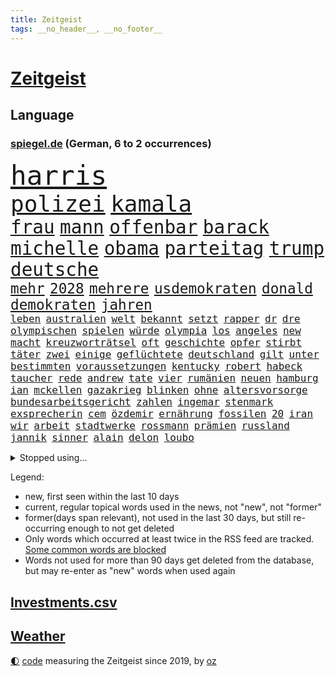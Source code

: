 ```yaml
---
title: Zeitgeist
tags: __no_header__, __no_footer__
---
```


# [Zeitgeist](https://oliz.io/zeitgeist/)

## Language

<h3><a href="https://www.spiegel.de" target="_blank">spiegel.de</a> (German, 6 to 2 occurrences)</h3>
<p style="font-family:monospace">
<span style="font-size:32pt"><a href="news_links.html#harris" class="current">harris</a></span>
<br>
<span style="font-size:27pt"><a href="news_links.html#polizei" class="current">polizei</a></span>
<span style="font-size:27pt"><a href="news_links.html#kamala" class="current">kamala</a></span>
<br>
<span style="font-size:22pt"><a href="news_links.html#frau" class="current">frau</a></span>
<span style="font-size:22pt"><a href="news_links.html#mann" class="current">mann</a></span>
<span style="font-size:22pt"><a href="news_links.html#offenbar" class="current">offenbar</a></span>
<span style="font-size:22pt"><a href="news_links.html#barack" class="current">barack</a></span>
<span style="font-size:22pt"><a href="news_links.html#michelle" class="current">michelle</a></span>
<span style="font-size:22pt"><a href="news_links.html#obama" class="current">obama</a></span>
<span style="font-size:22pt"><a href="news_links.html#parteitag" class="current">parteitag</a></span>
<span style="font-size:22pt"><a href="news_links.html#trump" class="current">trump</a></span>
<span style="font-size:22pt"><a href="news_links.html#deutsche" class="current">deutsche</a></span>
<br>
<span style="font-size:17pt"><a href="news_links.html#mehr" class="current">mehr</a></span>
<span style="font-size:17pt"><a href="news_links.html#2028" class="current">2028</a></span>
<span style="font-size:17pt"><a href="news_links.html#mehrere" class="current">mehrere</a></span>
<span style="font-size:17pt"><a href="news_links.html#usdemokraten" class="current">usdemokraten</a></span>
<span style="font-size:17pt"><a href="news_links.html#donald" class="current">donald</a></span>
<span style="font-size:17pt"><a href="news_links.html#demokraten" class="current">demokraten</a></span>
<span style="font-size:17pt"><a href="news_links.html#jahren" class="current">jahren</a></span>
<br>
<span style="font-size:12pt"><a href="news_links.html#leben" class="current">leben</a></span>
<span style="font-size:12pt"><a href="news_links.html#australien" class="current">australien</a></span>
<span style="font-size:12pt"><a href="news_links.html#welt" class="current">welt</a></span>
<span style="font-size:12pt"><a href="news_links.html#bekannt" class="current">bekannt</a></span>
<span style="font-size:12pt"><a href="news_links.html#setzt" class="current">setzt</a></span>
<span style="font-size:12pt"><a href="news_links.html#rapper" class="current">rapper</a></span>
<span style="font-size:12pt"><a href="news_links.html#dr" class="current">dr</a></span>
<span style="font-size:12pt"><a href="news_links.html#dre" class="new">dre</a></span>
<span style="font-size:12pt"><a href="news_links.html#olympischen" class="current">olympischen</a></span>
<span style="font-size:12pt"><a href="news_links.html#spielen" class="current">spielen</a></span>
<span style="font-size:12pt"><a href="news_links.html#würde" class="current">würde</a></span>
<span style="font-size:12pt"><a href="news_links.html#olympia" class="current">olympia</a></span>
<span style="font-size:12pt"><a href="news_links.html#los" class="current">los</a></span>
<span style="font-size:12pt"><a href="news_links.html#angeles" class="current">angeles</a></span>
<span style="font-size:12pt"><a href="news_links.html#new" class="current">new</a></span>
<span style="font-size:12pt"><a href="news_links.html#macht" class="current">macht</a></span>
<span style="font-size:12pt"><a href="news_links.html#kreuzworträtsel" class="new">kreuzworträtsel</a></span>
<span style="font-size:12pt"><a href="news_links.html#oft" class="current">oft</a></span>
<span style="font-size:12pt"><a href="news_links.html#geschichte" class="current">geschichte</a></span>
<span style="font-size:12pt"><a href="news_links.html#opfer" class="current">opfer</a></span>
<span style="font-size:12pt"><a href="news_links.html#stirbt" class="current">stirbt</a></span>
<span style="font-size:12pt"><a href="news_links.html#täter" class="current">täter</a></span>
<span style="font-size:12pt"><a href="news_links.html#zwei" class="current">zwei</a></span>
<span style="font-size:12pt"><a href="news_links.html#einige" class="current">einige</a></span>
<span style="font-size:12pt"><a href="news_links.html#geflüchtete" class="current">geflüchtete</a></span>
<span style="font-size:12pt"><a href="news_links.html#deutschland" class="current">deutschland</a></span>
<span style="font-size:12pt"><a href="news_links.html#gilt" class="current">gilt</a></span>
<span style="font-size:12pt"><a href="news_links.html#unter" class="current">unter</a></span>
<span style="font-size:12pt"><a href="news_links.html#bestimmten" class="current">bestimmten</a></span>
<span style="font-size:12pt"><a href="news_links.html#voraussetzungen" class="current">voraussetzungen</a></span>
<span style="font-size:12pt"><a href="news_links.html#kentucky" class="current">kentucky</a></span>
<span style="font-size:12pt"><a href="news_links.html#robert" class="current">robert</a></span>
<span style="font-size:12pt"><a href="news_links.html#habeck" class="current">habeck</a></span>
<span style="font-size:12pt"><a href="news_links.html#taucher" class="current">taucher</a></span>
<span style="font-size:12pt"><a href="news_links.html#rede" class="current">rede</a></span>
<span style="font-size:12pt"><a href="news_links.html#andrew" class="current">andrew</a></span>
<span style="font-size:12pt"><a href="news_links.html#tate" class="current">tate</a></span>
<span style="font-size:12pt"><a href="news_links.html#vier" class="current">vier</a></span>
<span style="font-size:12pt"><a href="news_links.html#rumänien" class="current">rumänien</a></span>
<span style="font-size:12pt"><a href="news_links.html#neuen" class="current">neuen</a></span>
<span style="font-size:12pt"><a href="news_links.html#hamburg" class="current">hamburg</a></span>
<span style="font-size:12pt"><a href="news_links.html#ian" class="current">ian</a></span>
<span style="font-size:12pt"><a href="news_links.html#mckellen" class="new">mckellen</a></span>
<span style="font-size:12pt"><a href="news_links.html#gazakrieg" class="current">gazakrieg</a></span>
<span style="font-size:12pt"><a href="news_links.html#blinken" class="current">blinken</a></span>
<span style="font-size:12pt"><a href="news_links.html#ohne" class="current">ohne</a></span>
<span style="font-size:12pt"><a href="news_links.html#altersvorsorge" class="current">altersvorsorge</a></span>
<span style="font-size:12pt"><a href="news_links.html#bundesarbeitsgericht" class="current">bundesarbeitsgericht</a></span>
<span style="font-size:12pt"><a href="news_links.html#zahlen" class="current">zahlen</a></span>
<span style="font-size:12pt"><a href="news_links.html#ingemar" class="new">ingemar</a></span>
<span style="font-size:12pt"><a href="news_links.html#stenmark" class="new">stenmark</a></span>
<span style="font-size:12pt"><a href="news_links.html#exsprecherin" class="new">exsprecherin</a></span>
<span style="font-size:12pt"><a href="news_links.html#cem" class="new">cem</a></span>
<span style="font-size:12pt"><a href="news_links.html#özdemir" class="new">özdemir</a></span>
<span style="font-size:12pt"><a href="news_links.html#ernährung" class="current">ernährung</a></span>
<span style="font-size:12pt"><a href="news_links.html#fossilen" class="current">fossilen</a></span>
<span style="font-size:12pt"><a href="news_links.html#20" class="current">20</a></span>
<span style="font-size:12pt"><a href="news_links.html#iran" class="current">iran</a></span>
<span style="font-size:12pt"><a href="news_links.html#wir" class="current">wir</a></span>
<span style="font-size:12pt"><a href="news_links.html#arbeit" class="current">arbeit</a></span>
<span style="font-size:12pt"><a href="news_links.html#stadtwerke" class="current">stadtwerke</a></span>
<span style="font-size:12pt"><a href="news_links.html#rossmann" class="current">rossmann</a></span>
<span style="font-size:12pt"><a href="news_links.html#prämien" class="current">prämien</a></span>
<span style="font-size:12pt"><a href="news_links.html#russland" class="current">russland</a></span>
<span style="font-size:12pt"><a href="news_links.html#jannik" class="new">jannik</a></span>
<span style="font-size:12pt"><a href="news_links.html#sinner" class="new">sinner</a></span>
<span style="font-size:12pt"><a href="news_links.html#alain" class="new">alain</a></span>
<span style="font-size:12pt"><a href="news_links.html#delon" class="new">delon</a></span>
<span style="font-size:12pt"><a href="news_links.html#loubo" class="new">loubo</a></span>
</p>
<details>
<summary>Stopped using...</summary>
<p class="former" style="font-size:12pt">
schnellcheck(1400) dauerhaft(1399) düsseldorf(1398) szene(1398) chelsea(1397) geeinigt(1397) krankenhäuser(1397) präsentieren(1397) überwinden(1397) erzielt(1396) legte(1396) merkel(1396) vertrag(1396) winter(1396) eindruck(1395) lager(1395) reformen(1395) ausnahmen(1394) besucht(1394) brief(1394) preisen(1394) schoss(1394) sicherheitsbehörden(1394) siegt(1394) theater(1394) aufnehmen(1393) entwurf(1393) gutes(1393) schien(1393) solidarität(1393) branche(1392) englische(1392) innenminister(1392) partie(1392) planen(1392) sebastian(1392) statement(1392) steuer(1392) zeugen(1392) gestartet(1391) künftigen(1391) mainz(1391) riesige(1391) csu(1390) dfb(1390) durchsetzen(1390) jedenfalls(1390) leichter(1390) mengen(1390) reißt(1390) waffe(1390) anbieten(1389) längere(1389) pressekonferenz(1389) schildert(1389) schüssen(1389) einstieg(1388) endspiel(1388) berlins(1387) erneuten(1387) hieß(1387) märchen(1387) stärke(1387) ungarns(1387) anlass(1386) botschaften(1386) frust(1386) haltung(1386) jüngeren(1386) lügen(1386) rechts(1386) enthüllt(1385) verstärkt(1385) verändern(1385) modell(1384) produzieren(1384) freie(1383) jüngere(1383) versprochen(1383) wälder(1383) heil(1382) hubertus(1382) offiziellen(1382) saarland(1381) weite(1381) kontakte(1380) küstenwache(1380) verbindet(1380) lkw(1379) überleben(1378) anzeichen(1376) gestürzt(1376) hinten(1375) halb(1374) konsum(1374) tiefen(1374) frisch(1372) orten(1372) belegen(1371) wem(1371) händler(1369) kooperation(1369) top(1369) analysiert(1367) favorit(1366) einblicke(1343) empfangen(1343) drohne(1340) sammeln(1336) hochschulen(1242) orte(1232) unis(1210) abgegeben(1166) schwäche(1146) kolumbien(1142) volk(1138) bundesanwaltschaft(1120) schrumpft(1120) günstiges(1078) gemeinschaft(1065) radikalen(1042) grünenpolitiker(1032) regierungschefin(1023) rhein(1015) umsetzung(1004) methode(1000) rande(991) militärischen(990) tradition(982) entsteht(980) dutzenden(977) otto(976) verschiedenen(966) verabschieden(961) zerstörung(945) ring(937) zusammenhalt(931) desto(930) expremier(927) krankheiten(919) 2014(914) 49(913) einheit(913) brüder(906) mut(902) 40000(899) transparenz(898) benötigt(896) abseits(894) lücken(885) schneiden(882) brandenburger(876) nebenbei(876) baustelle(866) spart(855) locken(838) umstände(824) unterliegt(816) kinderinterview(810) suchte(809) 2026(808) kai(805) grünenpolitikerin(801) ausbauen(794) verklagen(793) zuwanderung(767) braun(761) geste(761) genauer(760) schwächelt(752) verträge(745) dach(740) tode(740) revolution(739) island(727) giorgia(726) meloni(726) peru(718) schickte(709) töne(709) 05(708) missverständnis(707) jüngst(706) benko(702) überreste(700) auseinander(696) kündigung(696) senioren(688) psychologin(681) persönlichen(667) pakete(657) prien(654) rückstand(650) mama(649) luftangriffe(641) erreichbar(640) fängt(638) familienministerin(631) paus(631) metall(627) böhmermann(626) geheim(623) überprüfen(611) nico(607) strafanzeige(605) 47(604) dritter(595) abhilfe(593) aufgelöst(586) kulturstaatsministerin(584) spezialkräfte(577) nannte(574) gedenken(568) wasserstoff(559) marode(558) republikanische(558) technologie(557) neunzigerjahren(553) freiwillige(550) fluggesellschaft(547) läufer(547) 5000(543) schleswigholsteins(542) nagelsmann(538) georgien(536) vermeintliche(534) 2007(533) karin(533) loswerden(529) diesjährigen(523) darmstadt(517) wurzeln(516) z(509) älteren(502) beides(500) lübeck(500) miami(497) kader(491) wiedergewählt(491) veto(489) gründung(483) fußballverband(481) zeuge(480) geisel(479) luxus(467) eingeschlagen(465) erforscht(465) forscherin(465) spaniens(456) rad(452) unterbrochen(451) drogenhandel(442) schlagabtausch(441) beruft(436) blamiert(430) beckenbauer(425) zahlungen(424) verurteilen(421) stock(410) drückt(405) langjährigen(404) anderthalb(402) berufen(402) 30jähriger(401) schweigt(397) heimem(393) warnungen(393) dfbfrauen(391) flieger(389) nachhaltige(389) strafverfahren(389) saßen(386) stockt(386) mutmaßliches(383) verfilmt(383) ezb(382) zeitgleich(381) leitartikel(378) sicherheitsmaßnahmen(376) skurriler(370) seltener(362) recherche(356) meyer(355) 96(354) knie(354) usschauspielerin(353) dauerte(350) re(350) sprachen(349) riesiges(348) drehte(347) posts(347) mary(344) nordkoreas(344) unterkunft(344) leinwand(343) negative(343) american(342) stieß(340) schwachen(339) trinken(337) vorzugehen(335) ferne(331) suv(328) neuesten(327) verheerende(327) dreht(326) kühne(326) chile(323) 76(321) aserbaidschan(321) bunt(318) gearbeitet(318) milliardenhöhe(315) kallas(314) entertainment(312) kommissionspräsidentin(310) europaparlament(307) proben(305) taxi(303) kundgebungen(302) gewährt(300) protestierenden(294) nächte(290) oberlandesgericht(289) repräsentantenhaus(289) absichtlich(288) krebsdiagnose(284) glückwünsche(283) normale(283) bestätigte(282) bundes(282) vulkanausbruch(279) gazastreifens(278) gewähren(278) tennisprofi(276) beteuert(275) spender(275) raab(273) brandt(272) demonstration(272) parlamentarier(270) titeln(270) elbtower(268) südchinesisches(268) abfall(266) hasst(266) club(264) empfehlungen(264) ernsthafte(264) claus(262) überdenken(262) 60000(259) eminem(259) gestritten(257) ringt(256) haken(255) hingerichtet(254) copa(252) habecks(252) haley(251) nikki(251) zweistaatenlösung(251) getrunken(250) kostenlos(249) suizid(249) dfl(247) reichweite(245) diverse(243) ausgespielt(242) zerstritten(242) großzügig(241) dänemarks(239) armin(238) stuttgarter(235) unverletzt(235) 93(234) erwachsen(234) investition(234) gesichter(233) 125(232) konstantin(232) professionelle(232) verbucht(232) catherine(231) demokratien(230) dynamik(229) amerikas(228) verschüttet(228) offensichtlich(227) 22jährigen(225) giftige(225) omas(225) verschwörungstheorien(225) bahnen(224) haut(224) willy(224) ambitionen(223) royale(223) topform(223) einstufung(221) handgreiflich(219) nominierungen(219) huthimiliz(218) pilze(218) übernommen(218) 1945(216) behandlung(214) eilantrag(214) 80000(213) amy(213) frühzeitig(213) alfred(212) frustriert(211) plattner(210) 81jährige(209) russlandsanktionen(209) pforzheim(208) talk(208) erziehung(207) slowene(207) aufgedeckt(206) fotografen(206) australischer(204) can(204) verstörende(204) artillerie(202) badenwürttembergischen(202) ordentlich(202) verwendung(202) dazwischen(201) perfektes(201) partys(200) zigaretten(200) beschädigten(198) cotrainer(197) landsmann(197) pazifik(197) aufklären(195) baltimore(195) neuerdings(194) neuwahl(194) minus(191) kurth(190) militärübungen(190) wahlkampfrede(190) 2006(189) typs(188) umgeleitet(188) dreharbeiten(187) oman(187) pünktlich(187) ungewohnt(187) wüste(187) labour(186) western(185) bestürzt(184) elton(184) beliebte(182) hagen(181) abgewendet(179) stellvertreter(179) merkels(177) altkanzlerin(176) ravensburg(176) gitarrist(174) negativ(174) fa(173) verbotene(173) hummels(172) mats(172) french(171) vermieter(171) wohlauf(171) auslösen(170) gekrönt(170) nairobi(170) bemerkenswerte(169) boateng(168) jérôme(168) rechnungen(168) manfred(167) schienen(167) trotzig(166) vorgesehen(162) kanzlerin(161) realistische(160) eingefangen(159) basketballerinnen(158) bewerben(158) oberdorf(158) sabine(157) eukommissionspräsidentin(156) ideologie(156) dein(155) sophia(155) popikone(154) bear(153) bestellen(153) multimillionär(153) rechtslage(153) auszeit(152) rihanna(150) verweigerte(150) 1982(149) fußgänger(149) persönlichkeit(148) profidebüt(148) verdachts(148) cannabisgesetz(147) versöhnung(147) krause(146) ludwigshafen(146) präsentation(146) verfehlen(146) djirsarai(145) marseille(145) meistertitel(145) republikanischen(145) deserteur(144) unschuld(143) exfußballer(142) mongolei(142) jamal(141) musiala(141) pole(141) dominanz(140) geiselabkommen(140) mail(140) anstatt(139) beworfen(139) zusammenraufen(139) geringer(137) härteste(137) lehre(137) ruth(137) blamage(136) abgrund(135) anfällig(135) flugabwehrsysteme(135) haiti(135) nichte(135) sangen(135) talente(135) zeichner(135) ampelpolitiker(134) nordrheinwestfalens(134) suhl(134) verstörenden(134) berührende(133) havertz(133) republikanischer(133) verkehrsministerium(133) lizenz(132) arkadi(130) ausgelaufen(130) ko(130) wolosch(130) engagieren(129) grundlegende(128) exuspräsidenten(127) katastrophenfall(127) 57(126) boxer(126) klimaanlage(126) report(126) adidas(125) arbeitszeiten(125) dominierte(125) kinderärztin(125) wirklichkeit(125) bestandteil(124) elektrische(124) fester(124) gegenseitigen(123) netzwerken(123) überfahrt(123) belgier(122) missbrauchen(122) radprofi(122) sozialreform(122) grauen(121) außergewöhnlichen(120) einbruch(120) züchten(120) 250(119) bewaffnet(119) recycling(119) spannende(119) 20jährige(118) köpfe(118) spiegelleser(118) devise(117) staatschefs(117) heimatland(116) medium(116) fußballbund(115) instanz(115) verschenkt(115) chronik(114) escooter(114) songtexte(114) brandstiftung(113) milliardenauftrag(113) beverly(112) gerüst(112) hills(112) netzwerke(112) chips(111) fünfjähriger(111) teich(111) bräuchte(110) denkbar(110) kommunalwahl(110) geflossen(109) etappe(108) hirn(108) se(108) ultraorthodoxe(108) ertragen(107) schlau(107) 111(106) l'amour(106) toujours(106) brunson(105) ungestört(105) weber(105) brettspiele(104) ausgeweitet(103) exgesundheitsminister(103) bürgermeisterin(102) event(102) 74jährigen(101) blutspur(101) kampfflugzeuge(101) melonis(101) versuchter(100) überstunden(100) angedacht(99) bundesinstitut(99) flog(99) grenzkontrollen(99) millionenstrafe(99) parteikollegen(99) trucks(99) grüßen(98) hafencity(98) kommentieren(98) totschlags(98) diplomatischen(97) ernstfall(97) gefängnisstrafe(97) schmerz(97) schwimmbad(97) zellen(97) kreativen(96) leyens(96) naturschützer(96) bundesvorstand(95) rapstar(95) rumort(95) schlechteste(95) steinzeit(95) agentengesetz(94) beweist(94) düstere(94) jugendkriminalität(94) linker(94) opas(94) patriotsysteme(94) pomp(94) schnelldurchlauf(94) klimaschutzgesetz(93) parkplatz(93) vorstellung(93) be(92) ewig(92) furios(92) johnson(91) missionen(91) schwächt(91) shakira(91) verstanden(91) workout(91) zugeht(91) amerikaners(90) kiffer(90) plage(90) beginns(89) downing(89) einschüchtern(89) exakt(89) meistens(89) shakespeare(89) attentats(88) dazn(87) georgiens(87) spitzenklub(87) steuererklärung(87) beschränkungen(86) gesteckt(86) jeweiligen(86) risikobewertung(86) aquakulturen(85) boys(85) capri(85) films(85) lachs(85) pet(85) schenk(85) shop(85) großartiger(84) schwieg(84) wahlkampfauftakt(84) bremerhaven(83) grafikanalyse(83) hitlers(83) reiz(83) vergnügen(83) zeitlich(83) ergibt(82) spinnen(82) verlockend(82) übermittelt(82) bezwingen(81) geiselfreilassungen(81) 26000(80) anfühlt(80) gottschalk(80) kinderklinik(80) pech(80) unversöhnlich(80) me(79) nase(79) velbert(79) vollen(79) 21jährige(78) adolf(78) archäologie(78) lagunenstadt(78) oeynhausen(78) ratte(78) schuldspruch(78) tagestouristen(78) wahlkämpfer(78) beachtliche(77) chats(77) ladestationen(77) nachtklub(77) opulente(77) popmusik(77) pünktlichkeit(77) spürte(77) morbide(76) statistiker(76) tornado(76) unglaublich(76) ausweiten(75) cybercrime(75) einsätze(75) schauplatz(75) heimspiel(74) heinz(74) jar(74) kanzlerschaft(74) krafttraining(74) mondes(74) tschassiw(74) cduvorsitzenden(73) genauen(73) jenna(73) masken(73) parteitagsrede(73) slogans(73) abnehmspritze(72) buchhalter(72) erffa(72) faust(72) glückt(72) 39(71) antiisraelischer(71) aufgeheizt(71) behandeln(71) bläst(71) generalprobe(71) heikel(71) schütze(71) m(70) pension(70) repräsentiert(70) resolution(70) schulhof(70) volte(70) baustellen(69) effektiver(69) flick(69) hansi(69) hießen(69) kristen(69) schumachers(69) unsinn(69) 1944(68) 65jährigen(68) derartige(68) dozenten(68) emaus(68) freibad(68) handzeichen(68) juan(68) nsvergleich(68) polizeiliche(68) stauffenberg(68) who’s(68) 155(67) darstellern(67) erdbeeren(67) kulturschaffende(67) wachablösung(67) 31jährige(66) einsteigen(66) mächtig(66) stadtverwaltung(66) grünenvorsitzende(65) hausfrau(65) kenias(65) kernpunkte(65) munro(65) stehe(65) vermissen(65) bleibenden(64) eras(64) gegenwind(64) naht(64) trainierte(64) yandex(64) zahlung(64) 650000(63) beeindruckender(63) gesamtsieg(63) spekulieren(63) amelie(62) kanzelt(62) magnum(62) realen(62) tausendfach(62) verschwörungsmythen(62) deklassiert(61) flüchtlingsrat(61) höhepunkte(61) klausel(61) miserablen(61) nebenkostenprivileg(61) saltburn(61) biologe(60) besuchern(59) esken(59) jubel(59) schwerpunkte(59) spdchefin(59) sullivan(59) 53(58) nationalfeiertag(58) nichtregierungsorganisationen(58) salome(58) surabischwili(58) bangkok(57) butker(57) parteimitglieder(57) turbulente(57) milieu(56) modernisiert(56) cockpit(55) franken(55) gegenspieler(55) heiko(55) instabil(55) kurios(55) schmilzt(55) verwaltungsgericht(55) vorlagen(55) beladener(54) chefetage(54) schlussspurt(54) vagina(54) weltfußballerin(54) wesel(54) apotheken(53) ausgeschenkt(53) fdpgeneralsekretär(53) feuerte(53) gemeint(53) hut(53) komplex(53) kurswechsel(53) landesweiten(53) psychologie(53) sanft(53) sonja(53) spieß(53) usbotschafterin(53) volkswirtschaft(53) abgetrieben(52) beef(52) dozent(52) hauptstädte(52) konsumiert(52) perspektiven(52) sahrawagenknechtpartei(52) sturmböen(52) antike(51) böses(51) funk(51) imagepflege(51) lech(51) papa(51) skizziert(51) beförderung(50) chipherstellers(50) luxuriösen(50) militärmanöver(50) millennial(50) ortschaft(50) geheimplan(49) jugendbande(49) militarisierung(49) unwetters(49) ac/dc(48) außenseiter(48) geplatzter(48) l’amour(48) ohr(48) achtelfinale(47) krimis(47) medwedew(47) smith(47) thematisiert(47) berührt(46) comicfigur(46) entenhausen(46) mickymausheft(46) mitgerissen(46) salzgitter(46) schreckschusspistole(46) verfeindeten(46) diktaturen(45) glaubwürdigkeit(45) king’s(45) lebewesen(45) pompeji(45) unterlagen(45) korrupt(44) natoostflanke(44) quaid(44) erforderliche(43) knieverletzung(43) krone(43) löscht(43) mitschuld(43) solarenergie(43) umgebracht(43) volkshochschule(43) bewahrt(42) rares(42) back(41) gift(41) markieren(41) shady(41) slim(41) brenda(40) durchschnittsverdiener(40) eingebrochen(40) einzelheiten(40) kartelle(40) mitansehen(40) spiegelanalyse(40) unrealistisch(40) wiedergeburt(40) 27000(39) bezahlbares(39) gebucht(39) spiegeln(39) spielfeld(39) umgesetzt(39) verkeilt(39) werdegang(39) wimbledon(39) augenblick(38) bitcoin(38) großzügige(38) lacher(38) verstärkung(38) bundeskriminalamt(37) look(37) cop29(36) erlebnis(36) fußballtransfers(36) heimlicher(36) hungert(36) machenschaften(36) stuttgarts(36) terrier(36) unsicher(36) américa(35) jasmine(35) paolini(35) small(35) spürbar(34) steckte(34) unpünktlichkeit(34) fühle(33) führungsetagen(33) 1998(32) kopiert(32) töpfer(32) unregierbar(32) wertvoll(32) zugelegt(32) attestieren(31) drittem(31) gemeinsames(31) lamine(31) linksbündnis(31) rechtspopulistin(31) rekordeuropameister(31) yamal(31) blutige(30) fehde(30) etatentwurf(29) gefehlt(29) liveübertragung(29) mekka(29) pi(29) vorläufigen(29) cassel(28) iryna(28) meiner(28) qualifying(28) stopfen(28) verschont(28) abiturfeier(27) ag(27) erwiesen(27) estnische(27) iranisches(27) miene(27) nebenwirkungen(27) nervosität(27) gareth(25) herkommt(25) klausmichael(25) kürzt(25) southgate(25) tanzten(25) verschicken(25) aufzuhalten(24) auszuschalten(24) biologen(24) lions(24) sicherte(24) three(24) ehegattensplitting(23) frühstücksei(23) fußballtor(23) militärdienst(23) afdwähler(22) alltags(22) autobahnpolizei(22) eingebüßt(22) geschleppt(22) kontra(22) minsk(22) neudelhi(22) rumpelfußball(22) schienennetz(22) schleppen(22) sicherheitsexperte(22) spielgerät(22) waffengewalt(22) dominant(21) drachen(21) entstandenen(21) eukommissionschefin(21) homöopathie(21) megan(21) ruhigen(21) scheibe(21) stallion(21) thee(21) ökosystem(21) atlantik(20) aufzubauen(20) exkanzlerin(20) gigawatt(20) untergrund(20) beryl(19) geschieden(19) hardliner(19) kapitänsregel(19) kongressabgeordneter(19) kreischende(19) kräftiger(19) nordwesten(19) verrührt(19) vorherigen(19) alkoholisierte(18) bewerbern(18) emsieg(18) familiäre(18) fertigung(18) kongressabgeordnete(18) meg(18) schwefeldioxid(18) sonnencreme(18) spottete(18) subvention(18) chronologie(17) coldplay(17) dienstwagen(17) geldauflage(17) schadensbegrenzung(17) abteilung(16) brodelt(16) gesichert(16) großauftrag(16) schied(16) vertrauten(16) apartment(15) emhelden(15) erschwinglicher(15) maskenbeschaffung(15) nepobaby(15) notoperation(15) schmerzhafte(15) spahns(15) viertelfinalaus(15) weitreichende(15) zutiefst(15) betrügerischen(14) geballte(14) mindestalter(14) muskeltraining(14) reeves(14) ausschnitte(13) datiert(13) liken(13) moderate(13) niels(13) schinken(13) assadregimes(12) elterngeld(12) funde(12) hartz(12) iv(12) killer(12) nizza(12) philipsen(12) 83(11) abgründe(11) außenpolitiker(11) brilliert(11) führungswechsel(11) mafia(11) plätze(11) untergang(11)
</p>
</details>
<p>Legend:
<ul>
<li><span class="new">new</span>, first seen within the last 10 days</li>
<li><span class="current">current</span>, regular topical words used in the news, not "new", not "former"</li>
<li><span class="former">former(days span relevant)</span>, not used in the last 30 days, but still re-occurring enough to not get deleted</li>
<li>Only words which occurred at least twice in the RSS feed are tracked. <a href="language/filters.py">Some common words are blocked</a></li>
<li>Words not used for more than 90 days get deleted from the database, but may re-enter as "new" words when used again</li>
</ul>
</p>

## [Investments](investments.html)[.csv](investments.csv)

## [Weather](weather.html)

<footer>
<a href="javascript:toggleTheme()" class="nav">🌓</a>
<a href="https://github.com/ooz/zeitgeist">code</a> measuring the Zeitgeist since 2019, by <a href="https://oliz.io">oz</a>
</footer>
